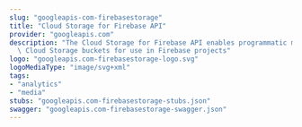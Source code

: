 ```yaml
---
slug: "googleapis-com-firebasestorage"
title: "Cloud Storage for Firebase API"
provider: "googleapis.com"
description: "The Cloud Storage for Firebase API enables programmatic management of\
  \ Cloud Storage buckets for use in Firebase projects"
logo: "googleapis.com-firebasestorage-logo.svg"
logoMediaType: "image/svg+xml"
tags:
- "analytics"
- "media"
stubs: "googleapis.com-firebasestorage-stubs.json"
swagger: "googleapis.com-firebasestorage-swagger.json"
---
```

